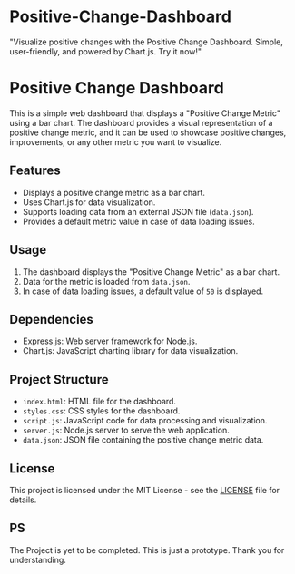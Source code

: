 # Positive-Change-Dashboard
"Visualize positive changes with the Positive Change Dashboard. Simple, user-friendly, and powered by Chart.js. Try it now!"

# Positive Change Dashboard

This is a simple web dashboard that displays a "Positive Change Metric" using a bar chart. The dashboard provides a visual representation of a positive change metric, and it can be used to showcase positive changes, improvements, or any other metric you want to visualize.

## Features

- Displays a positive change metric as a bar chart.
- Uses Chart.js for data visualization.
- Supports loading data from an external JSON file (`data.json`).
- Provides a default metric value in case of data loading issues.

## Usage

1. The dashboard displays the "Positive Change Metric" as a bar chart.
2. Data for the metric is loaded from `data.json`.
3. In case of data loading issues, a default value of `50` is displayed.

## Dependencies

- Express.js: Web server framework for Node.js.
- Chart.js: JavaScript charting library for data visualization.

## Project Structure

- `index.html`: HTML file for the dashboard.
- `styles.css`: CSS styles for the dashboard.
- `script.js`: JavaScript code for data processing and visualization.
- `server.js`: Node.js server to serve the web application.
- `data.json`: JSON file containing the positive change metric data.

## License

This project is licensed under the MIT License - see the [LICENSE](LICENSE) file for details.

## PS
The Project is yet to be completed.
This is just a prototype.
Thank you for understanding.
